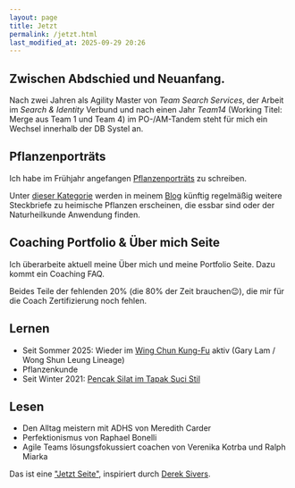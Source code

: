 ```yaml
---
layout: page
title: Jetzt
permalink: /jetzt.html
last_modified_at: 2025-09-29 20:26
---
```

## Zwischen Abdschied und Neuanfang.

Nach zwei Jahren als Agility Master von *Team Search Services*, 
der Arbeit im *Search & Identity* Verbund und nach einen Jahr *Team14* 
(Working Titel: Merge aus Team 1 und Team 4) im PO-/AM-Tandem 
steht für mich ein Wechsel innerhalb der DB Systel an.

## Pflanzenporträts

Ich habe im Frühjahr angefangen [Pflanzenporträts](/thema/pflanzenportrat/) zu schreiben. 

Unter [dieser Kategorie](/thema/pflanzenportrat/) 
werden in meinem [Blog](/blog.html) künftig regelmäßig 
weitere Steckbriefe zu heimische Pflanzen erscheinen, 
die essbar sind oder der Naturheilkunde Anwendung finden. 

## Coaching Portfolio & Über mich Seite

Ich überarbeite aktuell meine Über mich und meine Portfolio Seite.
Dazu kommt ein Coaching FAQ. 

Beides Teile der fehlenden 20% (die 80% der Zeit brauchen😉), 
die mir für die Coach Zertifizierung noch fehlen.

## Lernen

- Seit Sommer 2025: Wieder im [Wing Chun Kung-Fu](https://www.directwingchun.com/) aktiv
(Gary Lam / Wong Shun Leung Lineage)
- Pflanzenkunde 
- Seit Winter 2021: [Pencak Silat im Tapak Suci Stil](/thema/pencak-silat/)

## Lesen

- Den Alltag meistern mit ADHS von Meredith Carder
- Perfektionismus von Raphael Bonelli  
- Agile Teams lösungsfokussiert coachen 
von Verenika Kotrba und Ralph Miarka

Das ist eine ["Jetzt Seite"](https://nownownow.com/about), 
inspiriert durch [Derek Sivers](https://sive.rs/).   
